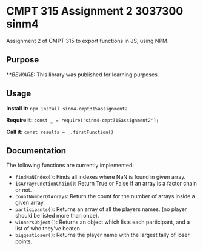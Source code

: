 # CMPT 315 Assignment 2 3037300 sinm4
Assignment 2 of CMPT 315 to export functions in JS, using NPM.

## Purpose
**_BEWARE:_ This library was published for learning purposes.

## Usage
**Install it:**
`npm install sinm4-cmpt315assignment2`

**Require it:**
`const _ = require('sinm4-cmpt315assignment2');`

**Call it:**
`const results = _.firstFunction()`

## Documentation
The following functions are currently implemented:
* `findNaNIndex()`: Finds all indexes where NaN is found in given array.
* `isArrayFunctionChain()`: Return True or False if an array is a factor chain or not.
* `countNumberOfArrays`: Return the count for the number of arrays inside a given array.
* `participants()`: Returns an array of all the players names. (no player should be listed more than once).
* `winnersObject()`: Returns an object which lists each participant, and a list of who they've beaten.
* `biggestLoser()`: Returns the player name with the largest tally of loser points.